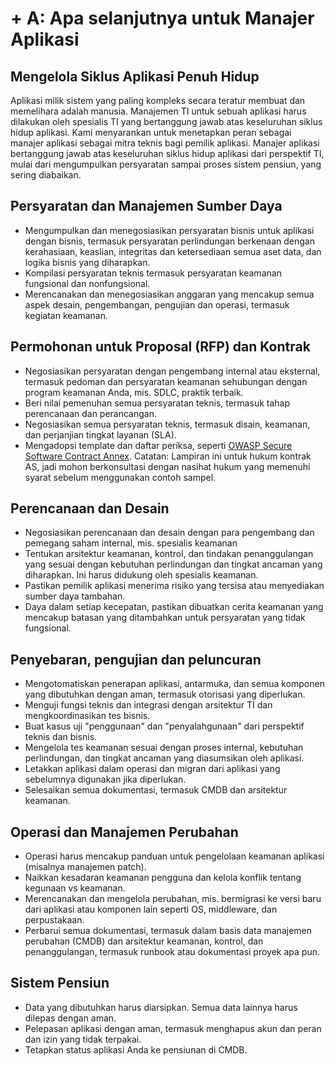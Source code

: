 # + A: Apa selanjutnya untuk Manajer Aplikasi

## Mengelola Siklus Aplikasi Penuh Hidup

Aplikasi milik sistem yang paling kompleks secara teratur membuat dan memelihara adalah manusia. Manajemen TI untuk sebuah aplikasi harus dilakukan oleh spesialis TI yang bertanggung jawab atas keseluruhan siklus hidup aplikasi. Kami menyarankan untuk menetapkan peran sebagai manajer aplikasi sebagai mitra teknis bagi pemilik aplikasi. Manajer aplikasi bertanggung jawab atas keseluruhan siklus hidup aplikasi dari perspektif TI, mulai dari mengumpulkan persyaratan sampai proses sistem pensiun, yang sering diabaikan.

## Persyaratan dan Manajemen Sumber Daya

* Mengumpulkan dan menegosiasikan persyaratan bisnis untuk aplikasi dengan bisnis, termasuk persyaratan perlindungan berkenaan     dengan kerahasiaan, keaslian, integritas dan ketersediaan semua aset data, dan logika bisnis yang diharapkan.
* Kompilasi persyaratan teknis termasuk persyaratan keamanan fungsional dan nonfungsional.
* Merencanakan dan menegosiasikan anggaran yang mencakup semua aspek desain, pengembangan, pengujian dan operasi, termasuk kegiatan keamanan.

## Permohonan untuk Proposal (RFP) dan Kontrak

* Negosiasikan persyaratan dengan pengembang internal atau eksternal, termasuk pedoman dan persyaratan keamanan sehubungan dengan program keamanan Anda, mis. SDLC, praktik terbaik.
* Beri nilai pemenuhan semua persyaratan teknis, termasuk tahap perencanaan dan perancangan.
* Negosiasikan semua persyaratan teknis, termasuk disain, keamanan, dan perjanjian tingkat layanan (SLA).
* Mengadopsi template dan daftar periksa, seperti [OWASP Secure Software Contract Annex](https://www.owasp.org/index.php/OWASP_Secure_Software_Contract_Annex). Catatan: Lampiran ini untuk hukum kontrak AS, jadi mohon berkonsultasi dengan nasihat hukum yang memenuhi syarat sebelum menggunakan contoh sampel.

## Perencanaan dan Desain

* Negosiasikan perencanaan dan desain dengan para pengembang dan pemegang saham internal, mis. spesialis keamanan
* Tentukan arsitektur keamanan, kontrol, dan tindakan penanggulangan yang sesuai dengan kebutuhan perlindungan dan tingkat ancaman yang diharapkan. Ini harus didukung oleh spesialis keamanan.
* Pastikan pemilik aplikasi menerima risiko yang tersisa atau menyediakan sumber daya tambahan.
* Daya dalam setiap kecepatan, pastikan dibuatkan cerita keamanan yang mencakup batasan yang ditambahkan untuk persyaratan yang tidak fungsional.

## Penyebaran, pengujian dan peluncuran

* Mengotomatiskan penerapan aplikasi, antarmuka, dan semua komponen yang dibutuhkan dengan aman, termasuk otorisasi yang diperlukan.
* Menguji fungsi teknis dan integrasi dengan arsitektur TI dan mengkoordinasikan tes bisnis.
* Buat kasus uji "penggunaan" dan "penyalahgunaan" dari perspektif teknis dan bisnis.
* Mengelola tes keamanan sesuai dengan proses internal, kebutuhan perlindungan, dan tingkat ancaman yang diasumsikan oleh aplikasi.
* Letakkan aplikasi dalam operasi dan migran dari aplikasi yang sebelumnya digunakan jika diperlukan.
*  Selesaikan semua dokumentasi, termasuk CMDB dan arsitektur keamanan.

## Operasi dan Manajemen Perubahan

* Operasi harus mencakup panduan untuk pengelolaan keamanan aplikasi (misalnya manajemen patch).
* Naikkan kesadaran keamanan pengguna dan kelola konflik tentang kegunaan vs keamanan.
* Merencanakan dan mengelola perubahan, mis. bermigrasi ke versi baru dari aplikasi atau komponen lain seperti OS, middleware, dan perpustakaan.
* Perbarui semua dokumentasi, termasuk dalam basis data manajemen perubahan (CMDB) dan arsitektur keamanan, kontrol, dan penanggulangan, termasuk runbook atau dokumentasi proyek apa pun.

## Sistem Pensiun

* Data yang dibutuhkan harus diarsipkan. Semua data lainnya harus dilepas dengan aman.
* Pelepasan aplikasi dengan aman, termasuk menghapus akun dan peran dan izin yang tidak terpakai.
* Tetapkan status aplikasi Anda ke pensiunan di CMDB.
